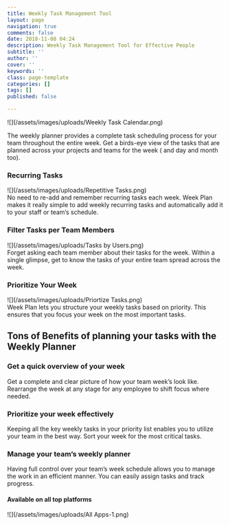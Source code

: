```yaml
---
title: Weekly Task Management Tool
layout: page
navigation: true
comments: false
date: 2018-11-08 04:24
description: Weekly Task Management Tool for Effective People
subtitle: ''
author: ''
cover: ''
keywords: ''
class: page-template
categories: []
tags: []
published: false

---
```

![](/assets/images/uploads/Weekly Task Calendar.png)

The weekly planner provides a complete task scheduling process for your team throughout the entire week. Get a birds-eye view of the tasks that are planned across your projects and teams for the week ( and day and month too).

### **Recurring Tasks**

![](/assets/images/uploads/Repetitive Tasks.png)  
No need to re-add and remember recurring tasks each week. Week Plan makes it really simple to add weekly recurring tasks and automatically add it to your staff or team’s schedule.

### **Filter Tasks per Team Members**

![](/assets/images/uploads/Tasks by Users.png)  
Forget asking each team member about their tasks for the week. Within a single glimpse, get to know the tasks of your entire team spread across the week.

### **Prioritize Your Week**

![](/assets/images/uploads/Priortize Tasks.png)  
Week Plan lets you structure your weekly tasks based on priority. This ensures that you focus your week on the most important tasks.

## **Tons of Benefits of planning your tasks with the Weekly Planner**

### **Get a quick overview of your week**

Get a complete and clear picture of how your team week’s look like. Rearrange the week at any stage for any employee to shift focus where needed.

### **Prioritize your week effectively**

Keeping all the key weekly tasks in your priority list enables you to utilize your team in the best way. Sort your week for the most critical tasks.

### **Manage your team’s weekly planner**

Having full control over your team’s week schedule allows you to manage the work in an efficient manner. You can easily assign tasks and track progress.

#### **Available on all top platforms**

![](/assets/images/uploads/All Apps-1.png)